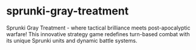 # sprunki-gray-treatment
Sprunki Gray Treatment - where tactical brilliance meets post-apocalyptic warfare! This innovative strategy game redefines turn-based combat with its unique Sprunki units and dynamic battle systems.
